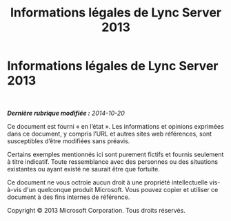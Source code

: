 ﻿---
title: Informations légales de Lync Server 2013
TOCTitle: Informations légales
ms:assetid: 035d9ad5-7526-44f7-a543-5f65cc66ec6f
ms:mtpsurl: https://technet.microsoft.com/fr-fr/library/Gg398086(v=OCS.15)
ms:contentKeyID: 49296089
ms.date: 05/20/2016
mtps_version: v=OCS.15
ms.translationtype: HT
---

# Informations légales de Lync Server 2013

 

_**Dernière rubrique modifiée :** 2014-10-20_


Ce document est fourni « en l’état ». Les informations et opinions exprimées dans ce document, y compris l’URL et autres sites web références, sont susceptibles d’être modifiées sans préavis.

Certains exemples mentionnés ici sont purement fictifs et fournis seulement à titre indicatif. Toute ressemblance avec des personnes ou des situations existantes ou ayant existé ne saurait être que fortuite.

Ce document ne vous octroie aucun droit à une propriété intellectuelle vis-à-vis d'un quelconque produit Microsoft. Vous pouvez copier et utiliser ce document à des fins internes de référence.

Copyright © 2013 Microsoft Corporation. Tous droits réservés.

